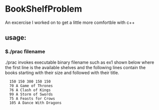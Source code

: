 # BookShelfProblem
An excercise I worked on to get a little more comfortble with c++


## usage:

### $./prac filename

./prac invokes executable binary
filename such as ex1 shown below
where the first line is the available 
shelves and the following lines contain
the books starting with their size and 
followed with their title.

```
  150 150 300 150 150
  70 A Game of Thrones
  76 A Clash of Kings
  99 A Storm of Swords
  75 A Feasts for Crows
  105 A Dance With Dragons
```
